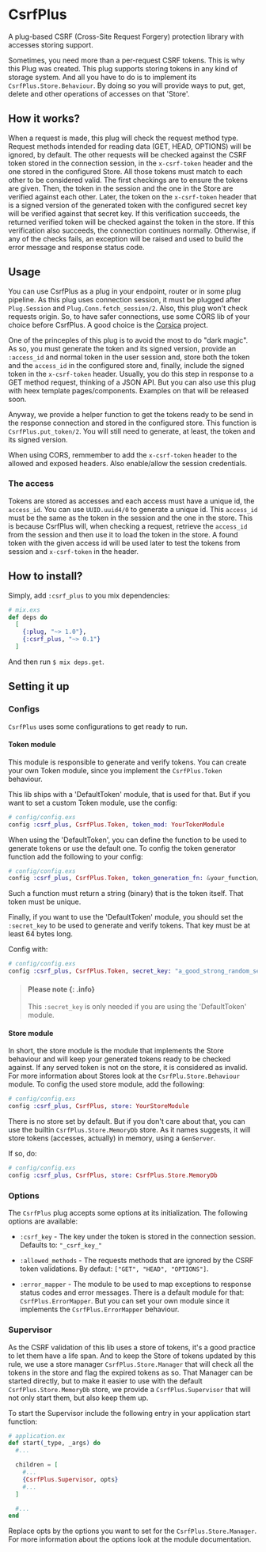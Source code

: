 # CsrfPlus
A plug-based CSRF (Cross-Site Request Forgery) protection library with accesses storing support.

Sometimes, you need more than a per-request CSRF tokens. This is why this Plug was created.
This plug supports storing tokens in any kind of storage system. And all you have to do is to
implement its `CsrfPlus.Store.Behaviour`. By doing so you will provide ways to put, get,
delete and other operations of accesses on that 'Store'.

## How it works?
When a request is made, this plug will check the request method type. Request methods intended
for reading data (GET, HEAD, OPTIONS) will be ignored, by default. The other requests will be
checked against the CSRF token stored in the connection session, in the `x-csrf-token` header
and the one stored in the configured Store. All those tokens must match to each other to be
considered valid. The first checkings are to ensure the tokens are given. Then, the token in
the session and the one in the Store are verified against each other. Later, the token on the
`x-csrf-token` header that is a signed version of the generated token with the configured secret
key will be verified against that secret key. If this verification succeeds, the returned verified
token will be checked against the token in the store. If this verification also succeeds, the
connection continues normally. Otherwise, if any of the checks fails, an exception will be raised
and used to build the error message and response status code.

## Usage
You can use CsrfPlus as a plug in your endpoint, router or in some plug pipeline. As this plug
uses connection session, it must be plugged after `Plug.Session` and `Plug.Conn.fetch_session/2`.
Also, this plug won't check requests origin. So, to have safer connections, use some CORS lib of
your choice before CsrfPlus. A good choice is the [Corsica](https://github.com/whatyouhide/corsica) project.

One of the princeples of this plug is to avoid the most to do "dark magic". As so, you must generate the token and its signed version,
provide an `:access_id` and normal token in the user session and, store both the token and the `access_id` in the
configured store and, finally, include the signed token in the `x-csrf-token` header. Usually, you do this step in
response to a GET method request, thinking of a JSON API. But you can also use this plug with heex template
pages/components. Examples on that will be released soon.

Anyway, we provide a helper function to get the tokens ready to be send in the response connection and stored
in the configured store. This function is `CsrfPlus.put_token/2`. You will still need to generate, at least,
the token and its signed version.

When using CORS, remmember to add the `x-csrf-token` header to the allowed and exposed headers. Also enable/allow the
session credentials.

### The access
Tokens are stored as accesses and each access must have a unique id, the `access_id`. You can use `UUID.uuid4/0`
to generate a unique id.
This `access_id` must be the same as the token in the session and the one in the store. This is because CsrfPlus
will, when checking a request, retrieve the `access_id` from the session and then use it to load the token in the
store. A found token with the given access id will be used later to test the tokens from session and `x-csrf-token`
in the header.

## How to install?
Simply, add `:csrf_plus` to you mix dependencies:

```elixir
# mix.exs
def deps do
  [
    {:plug, "~> 1.0"},
    {:csrf_plus, "~> 0.1"}
  ]
```

And then run `$ mix deps.get`.

## Setting it up

### Configs
`CsrfPlus` uses some configurations to get ready to run.

#### Token module
This module is responsible to generate and verify tokens.
You can create your own Token module, since you implement the `CsrfPlus.Token` behaviour.

This lib ships with a 'DefaultToken' module, that is used for that. But if you
want to set a custom Token module, use the config:

```elixir
# config/config.exs
config :csrf_plus, CsrfPlus.Token, token_mod: YourTokenModule
```

When using the 'DefaultToken', you can define the function to be used to generate tokens
or use the default one.
To config the token generator function add the following to your config:

```elixir
# config/config.exs
config :csrf_plus, CsrfPlus.Token, token_generation_fn: &your_function/0
```

Such a function must return a string (binary) that is the token itself. That
token must be unique.

Finally, if you want to use the 'DefaultToken' module, you should set the
`:secret_key` to be used to generate and verify tokens. That key must be at least 64
bytes long.

Config with:

```elixir
# config/config.exs
config :csrf_plus, CsrfPlus.Token, secret_key: "a_good_strong_random_secret"
```

> #### Please note {: .info}
> This `:secret_key` is only needed if you are using the 'DefaultToken'
> module.

#### Store module
In short, the store module is the module that implements the Store behaviour
and will keep your generated tokens ready to be checked against. If any served
token is not on the store, it is considered as invalid. For more information about
Stores look at the `CsrfPlu.Store.Behaviour` module.
To config the used store module, add the following:

```elixir
# config/config.exs
config :csrf_plus, CsrfPlus, store: YourStoreModule
```

There is no store set by default. But if you don't care about that, you can use
the builtin `CsrfPlus.Store.MemoryDb` store. As it names suggests, it will store
tokens (accesses, actually) in memory, using a `GenServer`.

If so, do:

```elixir
# config/config.exs
config :csrf_plus, CsrfPlus, store: CsrfPlus.Store.MemoryDb 
```

### Options
The `CsrfPlus` plug accepts some options at its initialization.
The following options are available:

  * `:csrf_key` - The key under the token is stored in the connection session. Defaults to: `"_csrf_key_"`

  * `:allowed_methods` - The requests methods that are ignored by the CSRF token validations.
By defaut: `["GET", "HEAD", "OPTIONS"]`.

  * `:error_mapper` - The module to be used to map exceptions to response status codes and error messages.
There is a default module for that: `CsrfPlus.ErrorMapper`. But you can set your own module
since it implements the `CsrfPlus.ErrorMapper` behaviour.

### Supervisor
As the CSRF validation of this lib uses a store of tokens, it's a good practice to
let them have a life span. And to keep the Store of tokens updated by this rule, we
use a store manager `CsrfPlus.Store.Manager` that will check all the tokens in the store
and flag the expired tokens as so. That Manager can be started directly, but to make it
easier to use with the default `CsrfPlus.Store.MemoryDb` store, we provide a `CsrfPlus.Supervisor` that
will not only start them, but also keep them up.

To start the Supervisor include the following entry in your application start function:

```elixir
# application.ex
def start(_type, _args) do
  #...

  children = [
    #...
    {CsrfPlus.Supervisor, opts}
    #...
  ]

  #...
end
```

Replace opts by the options you want to set for the `CsrfPlus.Store.Manager`.
For more information about the options look at the module documentation.
